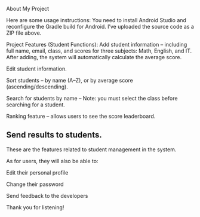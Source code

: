 About My Project

Here are some usage instructions:
You need to install Android Studio and reconfigure the Gradle build for Android.
I’ve uploaded the source code as a ZIP file above.

Project Features (Student Functions):
Add student information – including full name, email, class, and scores for three subjects: Math, English, and IT.
After adding, the system will automatically calculate the average score.

Edit student information.

Sort students – by name (A–Z), or by average score (ascending/descending).

Search for students by name – Note: you must select the class before searching for a student.

Ranking feature – allows users to see the score leaderboard.

Send results to students.
----------------------------------------------------------------------------------------
These are the features related to student management in the system.

As for users, they will also be able to:

Edit their personal profile

Change their password

Send feedback to the developers

Thank you for listening!

